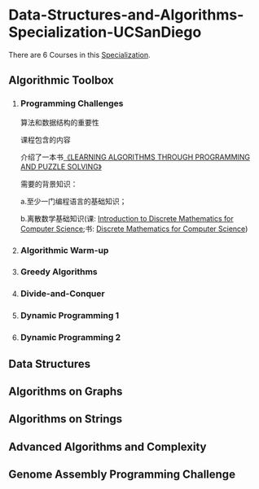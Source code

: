 # Data-Structures-and-Algorithms-Specialization-UCSanDiego
There are 6 Courses in this [Specialization](https://www.coursera.org/specializations/data-structures-algorithms?=#courses).

## Algorithmic Toolbox

1. ### Programming Challenges

   算法和数据结构的重要性

   课程包含的内容

   介绍了一本书[《LEARNING ALGORITHMS THROUGH PROGRAMMING AND PUZZLE SOLVING》](https://learningalgorithms.tilda.ws/?utm_source=coursera&utm_media=reading)

   需要的背景知识：

   a.至少一门编程语言的基础知识；

   b.离散数学基础知识(课: [Introduction to Discrete Mathematics for Computer Science](http://bit.ly/dmalgoreading);书: [Discrete Mathematics for Computer Science](https://bit.ly/2Oj63T0)) 

2. ### Algorithmic Warm-up

3. ### Greedy Algorithms

4. ### Divide-and-Conquer

5. ### Dynamic Programming 1

6. ### Dynamic Programming 2

## Data Structures

## Algorithms on Graphs

## Algorithms on Strings

## Advanced Algorithms and Complexity

## Genome Assembly Programming Challenge
